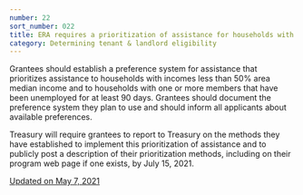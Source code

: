 ```yaml
---
number: 22
sort_number: 022
title: ERA requires a prioritization of assistance for households with incomes less than 50% of area median income or households with one or more individuals that have not been employed for the 90-day period preceding the date of application. How should grantees prioritize assistance?
category: Determining tenant & landlord eligibility
---
```


Grantees should establish a preference system for assistance that prioritizes assistance to households with incomes less than 50% area median income and to households with one or more members that have been unemployed for at least 90 days. Grantees should document the preference system they plan to use and should inform all applicants about available preferences.

Treasury will require grantees to report to Treasury on the methods they have established to implement this prioritization of assistance and to publicly post a description of their prioritization methods, including on their program web page if one exists, by July 15, 2021.

<a href="{{ site.baseurl }}/implementation-guidance/changes/" class="era-guidance__datestamp">Updated on May 7, 2021</a>